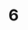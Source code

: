 ---
layout: painting
title: 6
image: /images/paintings/acrylic/JRB Web 22-min.jpg
dimensions: 530mm x 380mm
media: Acrylic on Acrylic
group: Acrylic
---
